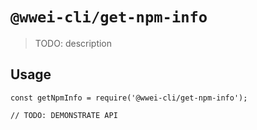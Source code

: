 # `@wwei-cli/get-npm-info`

> TODO: description

## Usage

```
const getNpmInfo = require('@wwei-cli/get-npm-info');

// TODO: DEMONSTRATE API
```

